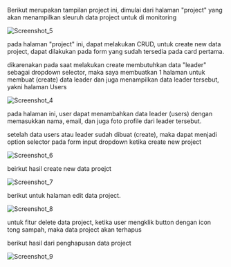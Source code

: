 Berikut merupakan tampilan project ini, dimulai dari halaman "project" yang akan menampilkan sleuruh data project untuk di monitoring

![Screenshot_5](https://user-images.githubusercontent.com/74215225/210372497-b4e54ccb-b0f9-4b2c-89d6-48c7c63db370.png)

pada halaman "project" ini, dapat melakukan CRUD, untuk create new data project, dapat dilakukan pada form yang sudah tersedia pada card pertama. 

dikarenakan pada saat melakukan create membutuhkan data "leader" sebagai dropdown selector, maka saya membuatkan 1 halaman untuk membuat (create) data leader dan juga menampilkan data leader tersebut, yakni halaman Users

![Screenshot_4](https://user-images.githubusercontent.com/74215225/210372965-9372afc4-f93e-4d2a-a445-f07d78c0a79e.png)

pada halaman ini, user dapat menambahkan data leader (users) dengan memasukkan nama, email, dan juga foto profile dari leader tersebut.

setelah data users atau leader sudah dibuat (create), maka dapat menjadi option selector pada form input dropdown ketika create new project

![Screenshot_6](https://user-images.githubusercontent.com/74215225/210373301-f590a895-c7a6-4575-898f-b75105e18c62.png)

beirkut hasil create new data proejct

![Screenshot_7](https://user-images.githubusercontent.com/74215225/210373701-6aa77af6-085d-46d7-9fb0-c58c0973961b.png)

berikut untuk halaman edit data project.

![Screenshot_8](https://user-images.githubusercontent.com/74215225/210373788-3c7d3708-b2c5-4db7-8cb7-5f208a3cf775.png)

untuk fitur delete data project, ketika user mengklik button dengan icon tong sampah, maka data project akan terhapus

berikut hasil dari penghapusan data project

![Screenshot_9](https://user-images.githubusercontent.com/74215225/210374044-f93179a2-a949-484a-b1bb-0cb8d013675a.png)

